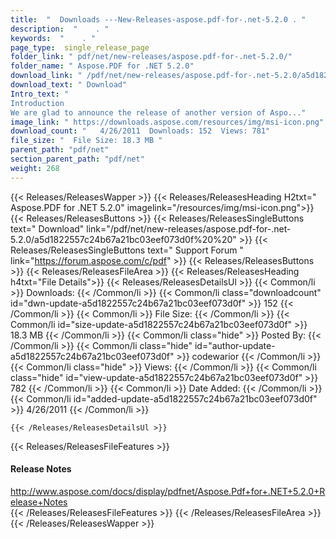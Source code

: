 ```yaml
---
title:  "  Downloads ---New-Releases-aspose.pdf-for-.net-5.2.0 . " 
description:  "    . " 
keywords:  "    . " 
page_type:  single_release_page
folder_link: " pdf/net/new-releases/aspose.pdf-for-.net-5.2.0/"
folder_name: " Aspose.PDF for .NET 5.2.0"
download_link: " /pdf/net/new-releases/aspose.pdf-for-.net-5.2.0/a5d1822557c24b67a21bc03eef073d0f"
download_text: " Download"
Intro_text: "   
Introduction
We are glad to announce the release of another version of Aspo..."
image_link: " https://downloads.aspose.com/resources/img/msi-icon.png"
download_count: "   4/26/2011  Downloads: 152  Views: 781"
file_size: "  File Size: 18.3 MB "
parent_path: "pdf/net"
section_parent_path: "pdf/net"
weight: 268 
---
```


{{< Releases/ReleasesWapper >}}
  {{< Releases/ReleasesHeading H2txt=" Aspose.PDF for .NET 5.2.0" imagelink="/resources/img/msi-icon.png">}}
  {{< Releases/ReleasesButtons >}}
    {{< Releases/ReleasesSingleButtons text=" Download" link="/pdf/net/new-releases/aspose.pdf-for-.net-5.2.0/a5d1822557c24b67a21bc03eef073d0f%20%20" >}}
    {{< Releases/ReleasesSingleButtons text=" Support Forum " link="https://forum.aspose.com/c/pdf" >}}
  {{< Releases/ReleasesButtons >}}
  {{< Releases/ReleasesFileArea >}}
    {{< Releases/ReleasesHeading h4txt="File Details">}}
    {{< Releases/ReleasesDetailsUl >}}
            {{< Common/li  >}} Downloads: {{< /Common/li >}} 
      {{< Common/li class="downloadcount" id="dwn-update-a5d1822557c24b67a21bc03eef073d0f" >}} 152 {{< /Common/li >}} 
      {{< Common/li  >}} File Size: {{< /Common/li >}} 
      {{< Common/li id="size-update-a5d1822557c24b67a21bc03eef073d0f" >}} 18.3 MB {{< /Common/li >}} 
      {{< Common/li  class="hide" >}} Posted By: {{< /Common/li >}} 
      {{< Common/li class="hide" id="author-update-a5d1822557c24b67a21bc03eef073d0f" >}} codewarior {{< /Common/li >}} 
      {{< Common/li class="hide"  >}} Views: {{< /Common/li >}} 
      {{< Common/li class="hide" id="view-update-a5d1822557c24b67a21bc03eef073d0f" >}} 782 {{< /Common/li >}} 
      {{< Common/li  >}} Date Added: {{< /Common/li >}} 
      {{< Common/li id="added-update-a5d1822557c24b67a21bc03eef073d0f" >}} 4/26/2011 {{< /Common/li >}} 

    {{< /Releases/ReleasesDetailsUl >}}

  {{< Releases/ReleasesFileFeatures >}}
      <h4>Release Notes</h4><div><a href="http://www.aspose.com/docs/display/pdfnet/Aspose.Pdf+for+.NET+5.2.0+Release+Notes">http://www.aspose.com/docs/display/pdfnet/Aspose.Pdf+for+.NET+5.2.0+Release+Notes</a></div>
  {{< /Releases/ReleasesFileFeatures >}}
 {{< /Releases/ReleasesFileArea >}}
{{< /Releases/ReleasesWapper >}}


